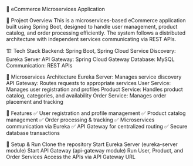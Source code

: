 🛒 eCommerce Microservices Application

📌 Project Overview
This is a microservices-based eCommerce application built using Spring Boot, designed to handle user management, product catalog, and order processing efficiently. The system follows a distributed architecture with independent services communicating via REST APIs.

🏗️ Tech Stack
Backend: Spring Boot, Spring Cloud
Service Discovery: Eureka Server
API Gateway: Spring Cloud Gateway
Database: MySQL
Communication: REST APIs

📌 Microservices Architecture
Eureka Server: Manages service discovery
API Gateway: Routes requests to appropriate services
User Service: Manages user registration and profiles
Product Service: Handles product catalog, categories, and availability
Order Service: Manages order placement and tracking

🚀 Features
✅ User registration and profile management
✅ Product catalog management
✅ Order processing & tracking
✅ Microservices communication via Eureka
✅ API Gateway for centralized routing
✅ Secure database transactions

🔧 Setup & Run
Clone the repository
Start Eureka Server (eureka-server module)
Start API Gateway (api-gateway module)
Run User, Product, and Order Services
Access the APIs via API Gateway URL
